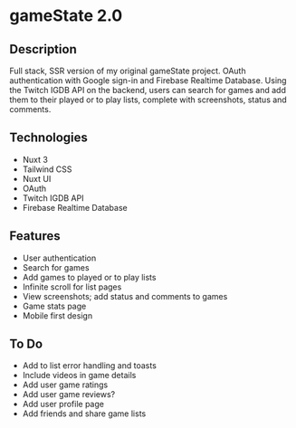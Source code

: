 # gameState 2.0

## Description

Full stack, SSR version of my original gameState project. OAuth authentication with Google sign-in and Firebase Realtime Database. Using the Twitch IGDB API on the backend, users can search for games and add them to their played or to play lists, complete with screenshots, status and comments.

## Technologies

- Nuxt 3
- Tailwind CSS
- Nuxt UI
- OAuth
- Twitch IGDB API
- Firebase Realtime Database

## Features

- User authentication
- Search for games
- Add games to played or to play lists
- Infinite scroll for list pages
- View screenshots; add status and comments to games
- Game stats page
- Mobile first design

## To Do

- Add to list error handling and toasts
- Include videos in game details
- Add user game ratings
- Add user game reviews?
- Add user profile page
- Add friends and share game lists

